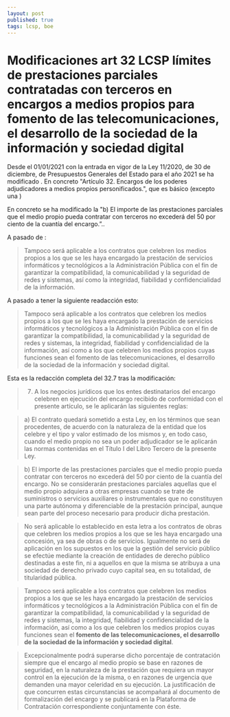 ```yaml
---
layout: post
published: true
tags: lcsp, boe
---
```


# Modificaciones art 32 LCSP límites de prestaciones parciales contratadas con terceros en encargos a medios propios para fomento de las telecomunicaciones, el desarrollo de la sociedad de la información y sociedad digital

Desde el 01/01/2021 con la entrada en vigor de la Ley 11/2020, de 30 de diciembre, de Presupuestos Generales del Estado para el año 2021 se ha modificado . En concreto "Artículo 32. Encargos de los poderes adjudicadores a medios propios personificados.", que es básico (excepto una )

En concreto se ha modificado la "b) El importe de las prestaciones parciales que el medio propio pueda contratar con terceros no excederá del 50 por ciento de la cuantía del encargo.”..

A pasado de :

> Tampoco será aplicable a los contratos que celebren los medios propios a los que se les haya encargado la prestación de servicios informáticos y tecnológicos a la Administración Pública con el fin de garantizar la compatibilidad, la comunicabilidad y la seguridad de redes y sistemas, así como la integridad, fiabilidad y confidencialidad de la información.


A pasado a tener la siguiente readacción esto:

> Tampoco será aplicable a los contratos que celebren los medios propios a los que se les haya encargado la prestación de servicios informáticos y tecnológicos a la Administración Pública con el fin de garantizar la compatibilidad, la comunicabilidad y la seguridad de redes y sistemas, la integridad, fiabilidad y confidencialidad de la información, así como a los que celebren los medios propios cuyas funciones sean el fomento de las telecomunicaciones, el desarrollo de la sociedad de la información y sociedad digital.

Esta es la redacción completa del 32.7 tras la modificación: 

> 7. A los negocios jurídicos que los entes destinatarios del encargo celebren en ejecución del encargo recibido de conformidad con el presente artículo, se le aplicarán las siguientes reglas:

> a) El contrato quedará sometido a esta Ley, en los términos que sean procedentes, de acuerdo con la naturaleza de la entidad que los celebre y el tipo y valor estimado de los mismos y, en todo caso, cuando el medio propio no sea un poder adjudicador se le aplicarán las normas contenidas en el Título I del Libro Tercero de la presente Ley.

> b) El importe de las prestaciones parciales que el medio propio pueda contratar con terceros no excederá del 50 por ciento de la cuantía del encargo. No se considerarán prestaciones parciales aquellas que el medio propio adquiera a otras empresas cuando se trate de suministros o servicios auxiliares o instrumentales que no constituyen una parte autónoma y diferenciable de la prestación principal, aunque sean parte del proceso necesario para producir dicha prestación.

> No será aplicable lo establecido en esta letra a los contratos de obras que celebren los medios propios a los que se les haya encargado una concesión, ya sea de obras o de servicios. Igualmente no será de aplicación en los supuestos en los que la gestión del servicio público se efectúe mediante la creación de entidades de derecho público destinadas a este fin, ni a aquellos en que la misma se atribuya a una sociedad de derecho privado cuyo capital sea, en su totalidad, de titularidad pública.

> Tampoco será aplicable a los contratos que celebren los medios propios a los que se les haya encargado la prestación de servicios informáticos y tecnológicos a la Administración Pública con el fin de garantizar la compatibilidad, la comunicabilidad y la seguridad de redes y sistemas, la integridad, fiabilidad y confidencialidad de la información, así como a los que celebren los medios propios cuyas funciones sean el **fomento de las telecomunicaciones, el desarrollo de la sociedad de la información y sociedad digital**.

> Excepcionalmente podrá superarse dicho porcentaje de contratación siempre que el encargo al medio propio se base en razones de seguridad, en la naturaleza de la prestación que requiera un mayor control en la ejecución de la misma, o en razones de urgencia que demanden una mayor celeridad en su ejecución. La justificación de que concurren estas circunstancias se acompañará al documento de formalización del encargo y se publicará en la Plataforma de Contratación correspondiente conjuntamente con éste.
